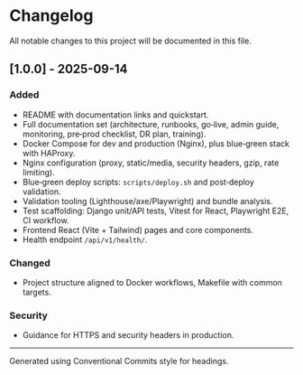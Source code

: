 # Changelog

All notable changes to this project will be documented in this file.

## [1.0.0] - 2025-09-14
### Added
- README with documentation links and quickstart.
- Full documentation set (architecture, runbooks, go‑live, admin guide, monitoring, pre‑prod checklist, DR plan, training).
- Docker Compose for dev and production (Nginx), plus blue‑green stack with HAProxy.
- Nginx configuration (proxy, static/media, security headers, gzip, rate limiting).
- Blue‑green deploy scripts: `scripts/deploy.sh` and post‑deploy validation.
- Validation tooling (Lighthouse/axe/Playwright) and bundle analysis.
- Test scaffolding: Django unit/API tests, Vitest for React, Playwright E2E, CI workflow.
- Frontend React (Vite + Tailwind) pages and core components.
- Health endpoint `/api/v1/health/`.

### Changed
- Project structure aligned to Docker workflows, Makefile with common targets.

### Security
- Guidance for HTTPS and security headers in production.

---

Generated using Conventional Commits style for headings.
